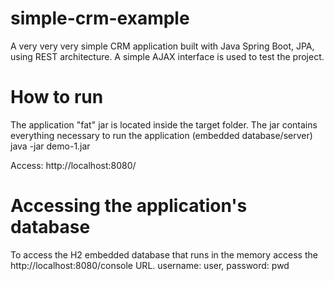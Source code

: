 # simple-crm-example
A very very very simple CRM application built with Java Spring Boot, JPA, using REST architecture. A simple AJAX interface is used to test the project. 

# How to run
The application "fat" jar is located inside the target folder. The jar contains everything necessary to run the application (embedded database/server)
java -jar demo-1.jar

Access: http://localhost:8080/

# Accessing the application's database
To access the H2 embedded database that runs in the memory access the http://localhost:8080/console URL. 
username: user, password: pwd
